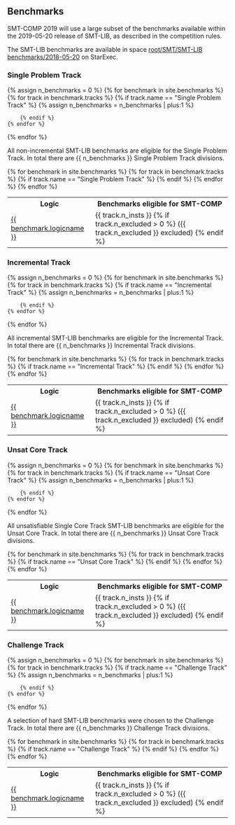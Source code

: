 ## Benchmarks
SMT-COMP 2019 will use a large subset of the benchmarks available within
the 2019-05-20 release of SMT-LIB, as described in the competition
rules.

The SMT-LIB benchmarks are available in space [root/SMT/SMT-LIB benchmarks/2018-05-20](https://www.starexec.org/starexec/secure/explore/spaces.jsp?id=294532) on StarExec.

### Single Problem Track

{% assign n_benchmarks = 0 %}
{% for benchmark in site.benchmarks %}
    {% for track in benchmark.tracks %}
        {% if track.name == "Single Problem Track" %}
            {% assign n_benchmarks = n_benchmarks | plus:1 %}

        {% endif %}
    {% endfor %}
{% endfor %}

All non-incremental SMT-LIB benchmarks are eligible for the Single
Problem Track.  In total there are {{ n_benchmarks }} Single Problem
Track divisions.

<table>
    <tr>
        <th>Logic</th>
        <th>Benchmarks eligible for SMT-COMP</th>
    </tr>
    {% for benchmark in site.benchmarks %}
    {% for track in benchmark.tracks %}
    {% if track.name == "Single Problem Track" %}
    <tr>
        <td><a href="{{ benchmark.url }}">{{ benchmark.logicname }}</a></td>
        <td>{{ track.n_insts }} {% if track.n_excluded > 0 %}
({{ track.n_excluded }} excluded) {% endif %}</td>
    </tr>
    {% endif %}
    {% endfor %}
    {% endfor %}
</table>

### Incremental Track

{% assign n_benchmarks = 0 %}
{% for benchmark in site.benchmarks %}
    {% for track in benchmark.tracks %}
        {% if track.name == "Incremental Track" %}
            {% assign n_benchmarks = n_benchmarks | plus:1 %}

        {% endif %}
    {% endfor %}
{% endfor %}

All incremental SMT-LIB benchmarks are eligible for the Incremental
Track.  In total there are {{ n_benchmarks }} Incremental
Track divisions.

<table>
    <tr>
        <th>Logic</th>
        <th>Benchmarks eligible for SMT-COMP</th>
    </tr>
    {% for benchmark in site.benchmarks %}
    {% for track in benchmark.tracks %}
    {% if track.name == "Incremental Track" %}
    <tr>
        <td><a href="{{ benchmark.url }}">{{ benchmark.logicname }}</a></td>
        <td>{{ track.n_insts }} {% if track.n_excluded > 0 %}
({{ track.n_excluded }} excluded) {% endif %}</td>
    </tr>
    {% endif %}
    {% endfor %}
    {% endfor %}
</table>

### Unsat Core Track

{% assign n_benchmarks = 0 %}
{% for benchmark in site.benchmarks %}
    {% for track in benchmark.tracks %}
        {% if track.name == "Unsat Core Track" %}
            {% assign n_benchmarks = n_benchmarks | plus:1 %}

        {% endif %}
    {% endfor %}
{% endfor %}

All unsatisfiable Single Core Track SMT-LIB benchmarks are eligible for the Unsat Core Track.  In total there are {{ n_benchmarks }} Unsat Core
Track divisions.

<table>
    <tr>
        <th>Logic</th>
        <th>Benchmarks eligible for SMT-COMP</th>
    </tr>
    {% for benchmark in site.benchmarks %}
    {% for track in benchmark.tracks %}
    {% if track.name == "Unsat Core Track" %}
    <tr>
        <td><a href="{{ benchmark.url }}">{{ benchmark.logicname }}</a></td>
        <td>{{ track.n_insts }} {% if track.n_excluded > 0 %}
({{ track.n_excluded }} excluded) {% endif %}</td>
    </tr>
    {% endif %}
    {% endfor %}
    {% endfor %}
</table>

### Challenge Track

{% assign n_benchmarks = 0 %}
{% for benchmark in site.benchmarks %}
    {% for track in benchmark.tracks %}
        {% if track.name == "Challenge Track" %}
            {% assign n_benchmarks = n_benchmarks | plus:1 %}

        {% endif %}
    {% endfor %}
{% endfor %}

A selection of hard SMT-LIB benchmarks were chosen to the Challenge
Track.  In total there are {{ n_benchmarks }} Challenge Track
divisions.

<table>
    <tr>
        <th>Logic</th>
        <th>Benchmarks eligible for SMT-COMP</th>
    </tr>
    {% for benchmark in site.benchmarks %}
    {% for track in benchmark.tracks %}
    {% if track.name == "Challenge Track" %}
    <tr>
        <td><a href="{{ benchmark.url }}">{{ benchmark.logicname }}</a></td>
        <td>{{ track.n_insts }} {% if track.n_excluded > 0 %}
({{ track.n_excluded }} excluded) {% endif %}</td>
    </tr>
    {% endif %}
    {% endfor %}
    {% endfor %}
</table>

